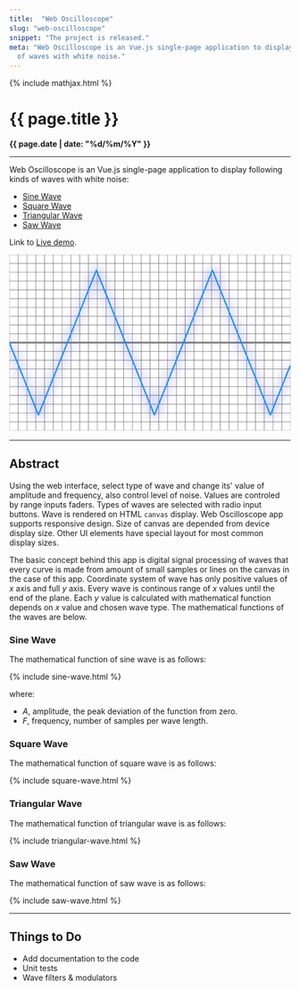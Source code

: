 ```yaml
---
title:  "Web Oscilloscope"
slug: "web-oscilloscope"
snippet: "The project is released."
meta: "Web Oscilloscope is an Vue.js single-page application to display different kinds
  of waves with white noise."
---
```


{% include mathjax.html %}

# {{ page.title }}

**{{ page.date | date: "%d/%m/%Y" }}**

* * *

Web Oscilloscope is an Vue.js single-page application to display following kinds
of waves with white noise:

* [Sine Wave](#sine-wave "Sine Wave Function")
* [Square Wave](#square-wave "Square Wave Function")
* [Triangular Wave](#triangular-wave "Triangular Wave Function")
* [Saw Wave](#saw-wave "Saw Wave Function")

Link to [Live demo](/web-oscilloscope "web-oscilloscope Application").

![Web Oscilloscope](/assets/img/canvas.png)

* * *

## Abstract

Using the web interface, select type of wave and change its' value of amplitude and frequency,
also control level of noise. Values are сontroled by range inputs faders.
Types of waves are selected with radio input buttons. Wave is rendered on HTML `canvas` display.
Web Oscilloscope app supports responsive design. Size of canvas are depended from device display
size. Other UI elements have special layout for most common display sizes. 


The basic concept behind this app is digital signal processing of waves that every curve
is made from amount of small samples or lines on the canvas in the case of this app.
Coordinate system of wave has only positive values of *x* axis and full *y* axis.
Every wave is continous range of *x* values until the end of the plane.
Each *y* value is calculated with mathematical function depends on *x* value and
chosen wave type. The mathematical functions of the waves are below.

### Sine Wave

The mathematical function of sine wave is as follows:

{% include sine-wave.html %}

where:

* $A$, amplitude, the peak deviation of the function from zero.
* $F$, frequency, number of samples per wave length.

### Square Wave

The mathematical function of square wave is as follows:

{% include square-wave.html %}

### Triangular Wave

The mathematical function of triangular wave is as follows:

{% include triangular-wave.html %}

### Saw Wave

The mathematical function of saw wave is as follows:

{% include saw-wave.html %}

* * *

## Things to Do

* Add documentation to the code
* Unit tests
* Wave filters & modulators

